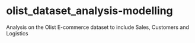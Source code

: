 # olist_dataset_analysis-modelling
Analysis on the Olist E-commerce dataset to include Sales, Customers and Logistics 
